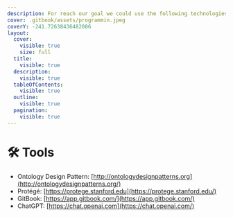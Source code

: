 ```yaml
---
description: For reach our goal we could use the following technologies
cover: .gitbook/assets/programmin.jpeg
coverY: -241.72638436482086
layout:
  cover:
    visible: true
    size: full
  title:
    visible: true
  description:
    visible: true
  tableOfContents:
    visible: true
  outline:
    visible: true
  pagination:
    visible: true
---
```


# 🛠 Tools

* Ontology Design Pattern: [http://ontologydesignpatterns.org](http://ontologydesignpatterns.org/)
* Protégé: [https://protege.stanford.edu](https://protege.stanford.edu/)
* GitBook: [https://app.gitbook.com/](https://app.gitbook.com/)
* ChatGPT: [https://chat.openai.com](https://chat.openai.com/)

